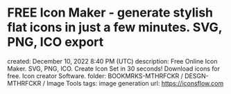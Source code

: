 # FREE Icon Maker - generate stylish flat icons in just a few minutes. SVG, PNG, ICO export

created: December 10, 2022 8:40 PM (UTC)
description: Free Online Icon Maker. SVG, PNG, ICO. Create Icon Set in 30 seconds! Download icons for free. Icon creator Software.
folder: BOOKMRKS-MTHRFCKR / DESGN-MTHRFCKR / Image Tools
tags: image generation
url: https://iconsflow.com